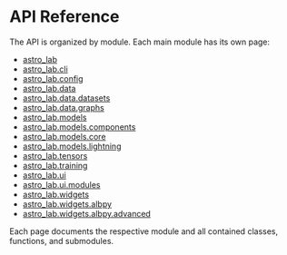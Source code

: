 # API Reference

The API is organized by module. Each main module has its own page:

- [astro_lab](api/astro_lab.md)
- [astro_lab.cli](api/astro_lab.cli.md)
- [astro_lab.config](api/astro_lab.config.md)
- [astro_lab.data](api/astro_lab.data.md)
- [astro_lab.data.datasets](api/astro_lab.data.datasets.md)
- [astro_lab.data.graphs](api/astro_lab.data.graphs.md)
- [astro_lab.models](api/astro_lab.models.md)
- [astro_lab.models.components](api/astro_lab.models.components.md)
- [astro_lab.models.core](api/astro_lab.models.core.md)
- [astro_lab.models.lightning](api/astro_lab.models.lightning.md)
- [astro_lab.tensors](api/astro_lab.tensors.md)
- [astro_lab.training](api/astro_lab.training.md)
- [astro_lab.ui](api/astro_lab.ui.md)
- [astro_lab.ui.modules](api/astro_lab.ui.modules.md)
- [astro_lab.widgets](api/astro_lab.widgets.md)
- [astro_lab.widgets.albpy](api/astro_lab.widgets.albpy.md)
- [astro_lab.widgets.albpy.advanced](api/astro_lab.widgets.albpy.advanced.md)

Each page documents the respective module and all contained classes, functions, and submodules.
